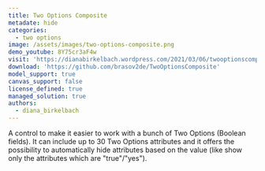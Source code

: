 ```yaml
---
title: Two Options Composite
metadate: hide
categories:
  - two options
image: /assets/images/two-options-composite.png
demo_youtube: 8Y75cr3aF4w
visit: 'https://dianabirkelbach.wordpress.com/2021/03/06/twooptionscomposite-the-downside-of-pcf-composite-controls/'
download: 'https://github.com/brasov2de/TwoOptionsComposite'
model_support: true
canvas_support: false
license_defined: true
managed_solution: true
authors:
  - diana_birkelbach
---
```

A control to make it easier to work with a bunch of Two Options (Boolean fields). It can include up to 30 Two Options attributes and it offers the possibility to automatically hide attributes based on the value (like show only the attributes which are "true"/"yes").
